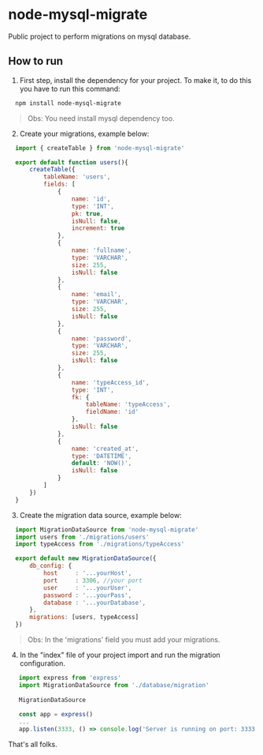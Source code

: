 # node-mysql-migrate

Public project to perform migrations on mysql database.


## How to run

1. First step, install the dependency for your project. To make it, to do this you have to run this command:
```bash
  npm install node-mysql-migrate
```
> Obs: You need install mysql dependency too.

2. Create your migrations, example below:
```javascript
  import { createTable } from 'node-mysql-migrate'

  export default function users(){
      createTable({
          tableName: 'users',
          fields: [
              {
                  name: 'id',
                  type: 'INT',
                  pk: true,
                  isNull: false,
                  increment: true
              },
              {
                  name: 'fullname',
                  type: 'VARCHAR',
                  size: 255,
                  isNull: false
              },
              {
                  name: 'email',
                  type: 'VARCHAR',
                  size: 255,
                  isNull: false
              },
              {
                  name: 'password',
                  type: 'VARCHAR',
                  size: 255,
                  isNull: false
              },
              {
                  name: 'typeAccess_id',
                  type: 'INT', 
                  fk: {
                      tableName: 'typeAccess',
                      fieldName: 'id'
                  },
                  isNull: false
              },
              {
                  name: 'created_at',
                  type: 'DATETIME',
                  default: 'NOW()',
                  isNull: false
              }
          ]
      })
  }
```

3. Create the migration data source, example below:
```javascript
  import MigrationDataSource from 'node-mysql-migrate'
  import users from './migrations/users'
  import typeAccess from './migrations/typeAccess'

  export default new MigrationDataSource({
      db_config: {    
          host     : '...yourHost',
          port     : 3306, //your port
          user     : '...yourUser',
          password : '...yourPass',
          database : '...yourDatabase',
      },
      migrations: [users, typeAccess]  
  })
```
> Obs: In the 'migrations' field you must add your migrations.

4. In the "index" file of your project import and run the migration configuration.
```javascript
   import express from 'express'
   import MigrationDataSource from './database/migration'
   
   MigrationDataSource
   
   const app = express()
   ...
   app.listen(3333, () => console.log('Server is running on port: 3333'))
```

That's all folks.
